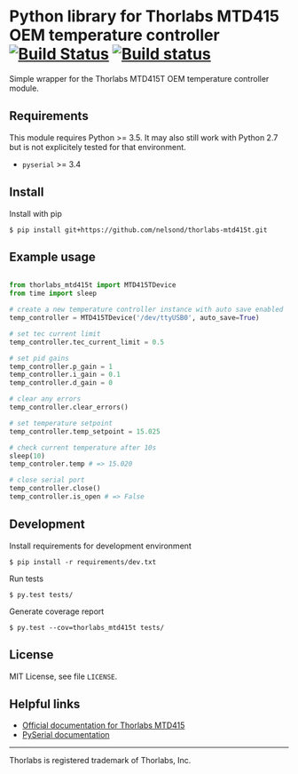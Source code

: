 # Python library for Thorlabs MTD415 OEM temperature controller [![Build Status](https://travis-ci.org/nelsond/thorlabs-mtd415t.svg?branch=master)](https://travis-ci.org/nelsond/thorlabs-mtd415t) [![Build status](https://ci.appveyor.com/api/projects/status/lfc793mgjyngyt3y?svg=true)](https://ci.appveyor.com/project/nelsond/thorlabs-mtd415t)

Simple wrapper for the Thorlabs MTD415T OEM temperature controller
module.

## Requirements

This module requires Python >= 3.5. It may also still work with Python 2.7 but 
is not explicitely tested for that environment.

* `pyserial` >= 3.4

## Install

Install with pip

```shell
$ pip install git+https://github.com/nelsond/thorlabs-mtd415t.git
```

## Example usage
```python

from thorlabs_mtd415t import MTD415TDevice
from time import sleep

# create a new temperature controller instance with auto save enabled
temp_controller = MTD415TDevice('/dev/ttyUSB0', auto_save=True)

# set tec current limit
temp_controller.tec_current_limit = 0.5

# set pid gains
temp_controller.p_gain = 1
temp_controller.i_gain = 0.1
temp_controller.d_gain = 0

# clear any errors
temp_controller.clear_errors()

# set temperature setpoint
temp_controller.temp_setpoint = 15.025

# check current temperature after 10s
sleep(10)
temp_controler.temp # => 15.020

# close serial port
temp_controller.close()
temp_controller.is_open # => False
```

## Development

Install requirements for development environment

```shell
$ pip install -r requirements/dev.txt
```

Run tests

```shell
$ py.test tests/
```

Generate coverage report

```shell
$ py.test --cov=thorlabs_mtd415t tests/
```
## License

MIT License, see file `LICENSE`.

## Helpful links

- [Official documentation for Thorlabs MTD415](https://www.thorlabs.com/thorproduct.cfm?partnumber=MTD415T)
- [PySerial documentation](https://pypi.python.org/pypi/pyserial)


---
Thorlabs is registered trademark of Thorlabs, Inc.
